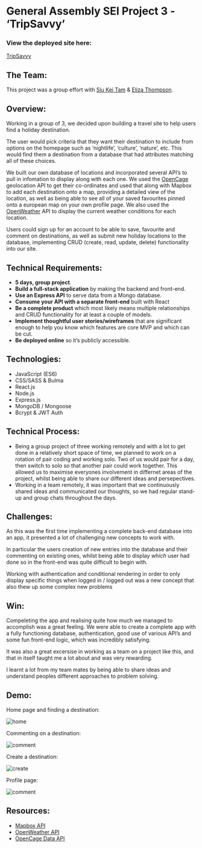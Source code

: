 # General Assembly SEI Project 3 - ‘TripSavvy’

### View the deployed site here:

[TripSavvy](https://tripsavvy.herokuapp.com)

## The Team:

This project was a group effort with  [Siu Kei Tam](https://github.com/tams2429) & [Eliza Thompson](https://github.com/Elizathompson).

## Overview:

Working in a group of 3, we decided upon building a travel site to help users find a holiday destination.

The user would pick criteria that they want their destination to include from options on the homepage such as ’nightlife’, ‘culture’, ‘nature’, etc. This would find them a destination from a database that had attributes matching all of these choices.

We built our own database of locations and incorporated several API’s to pull in infomation to display along with each one. We used the [OpenCage](https://opencagedata.com/) geolocation API to get their co-ordinates and used that along with Mapbox to add each destination onto a map, providing a detailed view of the location, as well as being able to see all of your saved favourites pinned onto a european map on your own profile page. We also used the [OpenWeather](https://openweathermap.org/) API to display the current weather conditions for each location.

Users could sign up for an account to be able to save, favourite and comment on destinations, as well as submit new holiday locations to the database, implementing CRUD (create, read, update, delete) functionality into our site.

## Technical Requirements:

* **5 days, group project**.
* **Build a full-stack application** by making the backend and front-end.
* **Use an Express API** to serve data from a Mongo database.
* **Consume your API with a separate front-end** built with React
* **Be a complete product** which most likely means multiple relationships and CRUD functionality for at least a couple of models.
* **Implement thoughtful user stories/wireframes** that are significant enough to help you know which features are core MVP and which can be cut.
* **Be deployed online** so it’s publicly accessible.


## Technologies:

* JavaScript (ES6)
* CSS/SASS & Bulma
* React.js
* Node.js
* Express.js
* MongoDB / Mongoose
* Bcrypt & JWT Auth


## Technical Process:

* Being a group project of three working remotely and with a lot to get done in a relatively short space of time, we planned to work on a rotation of pair coding and working solo. Two of us would pair for a day, then switch to solo so that another pair could work together. This allowed us to maximise everyones involvement in differnet areas of the project, whilst being able to share our different ideas and persepectives.
* Working in a team remotely, it was important that we continuously shared ideas and communicated our thoughts, so we had regular stand-up and group chats throughout the days.


## Challenges:

As this was the first time implementing a complete back-end database into an app, it presented a lot of challenging new concepts to work with.

In particular the users creation of new entries into the database and their commenting on existing ones, whilst being able to display *which* user had done so in the front-end was quite difficult to begin with.

Working with authentication and conditional rendering in order to only display specific things when logged in / logged out was a new concept that also thew up some complex new problems


## Win:

Compeleting the app and realising quite how much we managed to accomplish was a great feeling. We were able to create a complete app with a fully functioning database, authentication, good use of various API’s and some fun front-end logic, which was incredibly satisfying.

It was also a great excersise in working as a team on a project like this, and that in itself taught me a lot about and was very rewarding.

I learnt a lot from my team mates by being able to share ideas and understand peoples different approaches to problem solving.



## Demo:

Home page and finding a destination:

![home](./frontend/assets/readme-gifs/project-3-demo-1.gif)

Commenting on a destination:

![comment](./frontend/assets/readme-gifs/project-3-demo-comment.gif)

Create a destination:

![create](./frontend/assets/readme-gifs/project-3-demo-create-city.gif)

Profile page:

![comment](./frontend/assets/readme-gifs/project-3-demo-profile.gif)






## Resources:

* [Mapbox API](https://www.mapbox.com/)
* [OpenWeather API](https://openweathermap.org/)
* [OpenCage Data API](https://opencagedata.com/)
